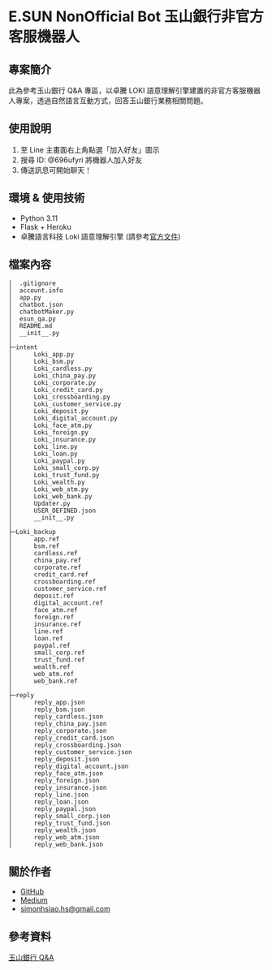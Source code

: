 # E.SUN NonOfficial Bot 玉山銀行非官方客服機器人

## 專案簡介

此為參考玉山銀行 Q&A 專區，以卓騰 LOKI 語意理解引擎建置的非官方客服機器人專案，透過自然語言互動方式，回答玉山銀行業務相關問題。

## 使用說明

1. 至 Line 主畫面右上角點選「加入好友」圖示
2. 搜尋 ID: @696ufyri 將機器人加入好友
3. 傳送訊息可開始聊天！

## 環境 & 使用技術

+ Python 3.11
+ Flask + Heroku
+ 卓騰語言科技 Loki 語意理解引擎 (請參考[官方文件](https://api.droidtown.co/document/#Loki))

## 檔案內容

```
│  .gitignore
│  account.info
│  app.py
│  chatbot.json
│  chatbotMaker.py
│  esun_qa.py
│  README.md
│  __init__.py
│  
├─intent
│      Loki_app.py
│      Loki_bsm.py
│      Loki_cardless.py
│      Loki_china_pay.py
│      Loki_corporate.py
│      Loki_credit_card.py
│      Loki_crossboarding.py
│      Loki_customer_service.py
│      Loki_deposit.py
│      Loki_digital_account.py
│      Loki_face_atm.py
│      Loki_foreign.py
│      Loki_insurance.py
│      Loki_line.py
│      Loki_loan.py
│      Loki_paypal.py
│      Loki_small_corp.py
│      Loki_trust_fund.py
│      Loki_wealth.py
│      Loki_web_atm.py
│      Loki_web_bank.py
│      Updater.py
│      USER_DEFINED.json
│      __init__.py
│
├─Loki_backup
│      app.ref
│      bsm.ref
│      cardless.ref
│      china_pay.ref
│      corporate.ref
│      credit_card.ref
│      crossboarding.ref
│      customer_service.ref
│      deposit.ref
│      digital_account.ref
│      face_atm.ref
│      foreign.ref
│      insurance.ref
│      line.ref
│      loan.ref
│      paypal.ref
│      small_corp.ref
│      trust_fund.ref
│      wealth.ref
│      web_atm.ref
│      web_bank.ref
│
├─reply
│      reply_app.json
│      reply_bsm.json
│      reply_cardless.json
│      reply_china_pay.json
│      reply_corporate.json
│      reply_credit_card.json
│      reply_crossboarding.json
│      reply_customer_service.json
│      reply_deposit.json
│      reply_digital_account.json
│      reply_face_atm.json
│      reply_foreign.json
│      reply_insurance.json
│      reply_line.json
│      reply_loan.json
│      reply_paypal.json
│      reply_small_corp.json
│      reply_trust_fund.json
│      reply_wealth.json
│      reply_web_atm.json
│      reply_web_bank.json
```

## 關於作者

+ [GitHub](https://github.com/HS6103)
+ [Medium](https://medium.com/@simonhsiao.hs)
+ <simonhsiao.hs@gmail.com>

## 參考資料

[玉山銀行 Q&A](https://www.esunbank.com/zh-tw/about/faq)
